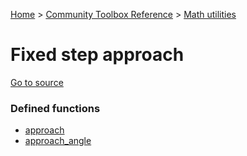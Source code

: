 [Home](/README.md) > [Community Toolbox Reference](/Docs/Reference/Reference.md) > [Math utilities](/Docs/Reference/Groups/MathUtils.md)

# Fixed step approach

[Go to source](/Community%20Toolbox/scripts/utils_CommunityToolboxMath/utils_CommunityToolboxMath.gml#L32)

### Defined functions

- [approach](/Docs/Reference/Functions/approach.md)
- [approach_angle](/Docs/Reference/Functions/approach_angle.md)
